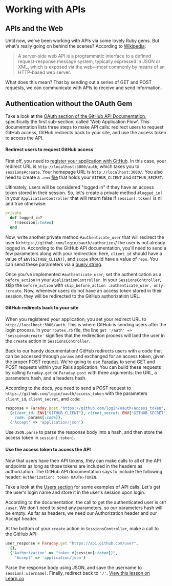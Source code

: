 # Working with APIs

## APIs and the Web

Until now, we've been working with APIs via some lovely Ruby gems. But what's really going on behind the scenes? According to [Wikipedia](https://en.wikipedia.org/wiki/Web_API):
> A server-side web API is a programmatic interface to a defined request-response message system, typically expressed in JSON or XML, which is exposed via the web—most commonly by means of an HTTP-based web server.

What does this mean? That by sending out a series of GET and POST requests, we can communicate with APIs to receive and send information.

## Authentication without the OAuth Gem

Take a look at the [OAuth section of the GitHub API Documentation](https://developer.github.com/v3/oauth/), specifically the first sub-section, called 'Web Application Flow'. This documentation lists three steps to make API calls: redirect users to request GitHub access, GitHub redirects back to your site, and use the access token to access the API.

#### Redirect users to request GitHub access

First off, you need to [register your application with GitHub](https://github.com/settings/applications/new). In this case, your redirect URL is `http://localhost:3000/auth`, which takes you to `sessions#create`. Your homepage URL is `http://localhost:3000/`. You also need to create a `.env` [file](https://github.com/bkeepers/dotenv) that holds your `GITHUB_CLIENT` and `GITHUB_SECRET`.

Ultimately, users will be considered "logged in" if they have an access token stored in their session. So, let's create a private method `#logged_in?` in your `ApplicationController` that will return false if `session[:token]` is nil and true otherwise:

```ruby
private
  def logged_in?
    !!session[:token]
  end
```

Now, write another private method `#authenticate_user` that will redirect the user to `https://github.com/login/oauth/authorize` _if_ the user is not already logged in. According to the GitHub API documentation, you'll need to send a few parameters along with your redirection: here, `client_id` should have a value of `ENV[GITHUB_CLIENT]`, and `scope` should have a value of `repo`. You can send these parameters via a [query string](https://en.wikipedia.org/wiki/Query_string).

Once you've implemented `#authenticate_user`, set the authentication as a `before_action` in your `ApplicationController`. In your `SessionsController`, skip the `before_action` with `skip_before_action :authenticate_user, only: :create`. Now, whenever users do not have an access token stored in their session, they will be redirected to the GitHub authorization URL.

#### GitHub redirects back to your site

When you registered your application, you set your redirect URL to `http://localhost:3000/auth`. This is where GitHub is sending users after the login process. In your `routes.rb` file, the line `get '/auth' => 'sessions#create'` signifies that the redirection process will land the user in the `create` action in `SessionsController`.

Back to our handy documentation! GitHub redirects users with a code that can be accessed through `params` and exchanged for an access token, given the proper POST request. We're going to use [Faraday](https://github.com/lostisland/faraday) to send GET and POST requests within your Rails application. You can build these requests by calling `Faraday.get` or `Faraday.post` with three arguments: the URL, a parameters hash, and a headers hash.

According to the docs, you need to send a POST request to `https://github.com/login/oauth/access_token` with the parameters `client_id`, `client_secret`, and `code`:

```ruby
response = Faraday.post "https://github.com/login/oauth/access_token", 
  {client_id: ENV["GITHUB_CLIENT"], client_secret: ENV["GITHUB_SECRET"], 
    code: params[:code]}, 
  {'Accept' => 'application/json'}
```

Use `JSON.parse` to parse the response body into a hash, and then store the access token in `session[:token]`.

#### Use the access token to access the API

Now that users have their API tokens, they can make calls to all of the API endpoints as long as those tokens are included in the headers as authorization. The GitHub API documentation says to include the following header: `Authorization: token OAUTH-TOKEN`.

Take a look at the [Users section](https://developer.github.com/v3/users/) for some examples of API calls. Let's get the user's login name and store it in the user's session upon login.

According to the documentation, the call to get the authenticated user is `GET /user`. We don't need to send any parameters, so our parameters hash will be empty. As far as headers, we need our Authorization header and our Accept header.

At the bottom of your `create` action in `SessionsController`, make a call to the GitHub API:

```ruby
user_response = Faraday.get "https://api.github.com/user", 
  {}, 
  {'Authorization' => "token #{session[:token]}", 
    'Accept' => 'application/json'}
```

Parse the response body using JSON, and save the username to `session[:username]`. Finally, redirect back to `'/'`.
<a href='https://learn.co/lessons/web-auth-readme' data-visibility='hidden'>View this lesson on Learn.co</a>
